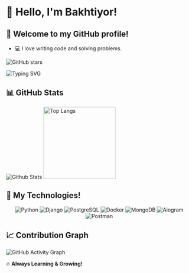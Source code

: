 
# 👋 Hello, I'm **Bakhtiyor**! 

## 🚀 Welcome to my GitHub profile!


- 💻 I love writing code and solving problems.


![GitHub stars](https://img.shields.io/github/stars/bakhtiyorturaev?style=social)

<img src="https://readme-typing-svg.herokuapp.com?font=Fira+Code&duration=3000&pause=1000&color=F70000&center=true&vCenter=true&width=600&lines=Always+Learning+New+Things+🚀" alt="Typing SVG" />

## 📊 GitHub Stats
![Github Stats](https://github-readme-stats.vercel.app/api?username=bakhtiyorturaev&show_icons=true&theme=radical)
<img src="https://github-readme-stats.vercel.app/api/top-langs/?username=bakhtiyorturaev&layout=compact&theme=radical&langs_count=6" alt="Top Langs" height="195"/>

## 🚀 My Technologies!

<p align="center">
  <img src="https://img.shields.io/badge/Python-3776AB?style=for-the-badge&logo=python&logoColor=white" alt="Python">
  <img src="https://img.shields.io/badge/Django-092E20?style=for-the-badge&logo=django&logoColor=white" alt="Django">
  <img src="https://img.shields.io/badge/PostgreSQL-316192?style=for-the-badge&logo=postgresql&logoColor=white" alt="PostgreSQL">
  <img src="https://img.shields.io/badge/Docker-2496ED?style=for-the-badge&logo=docker&logoColor=white" alt="Docker">
  <img src="https://img.shields.io/badge/MongoDB-47A248?style=for-the-badge&logo=mongodb&logoColor=white" alt="MongoDB">
  <img src="https://img.shields.io/badge/Aiogram-2CA5E0?style=for-the-badge&logo=telegram&logoColor=white" alt="Aiogram">
  <img src="https://img.shields.io/badge/Postman-FF6C37?style=for-the-badge&logo=postman&logoColor=white" alt="Postman">
</p>


## 📈 Contribution Graph
![GitHub Activity Graph](https://github-readme-activity-graph.vercel.app/graph?username=bakhtiyorturaev&theme=react&hide_title=true&hide_border=true&area=true&color=00ff00)


🔥 **Always Learning & Growing!**
